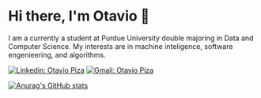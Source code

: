 # Hi there, I'm Otavio 👋

I am a currently a student at Purdue University double majoring in Data and Computer Science. My interests are in machine inteligence, software engenieering, and algorithms.

[![Linkedin: Otavio Piza](https://img.shields.io/badge/LinkedIn-0077B5?style=for-the-badge&logo=linkedin&logoColor=white)](https://www.linkedin.com/in/otavio-sartorelli-de-toledo-piza-020a24204/)
[![Gmail: Otavio Piza](https://img.shields.io/badge/Gmail-D14836?style=for-the-badge&logo=gmail&logoColor=white)](otaviostpiza@gmail.com)

<!--
**OtavioPiza/OtavioPiza** is a ✨ _special_ ✨ repository because its `README.md` (this file) appears on your GitHub profile.

Here are some ideas to get you started:

- 🔭 I’m currently working on ...
- 🌱 I’m currently learning ...
- 👯 I’m looking to collaborate on ...
- 🤔 I’m looking for help with ...
- 💬 Ask me about ...
- 📫 How to reach me: ...
- 😄 Pronouns: ...
- ⚡ Fun fact: ...
-->

[![Anurag's GitHub stats](https://github-readme-stats.vercel.app/api?username=OtavioPiza&count_private=true&show_icons=true&theme=dracula)]()


